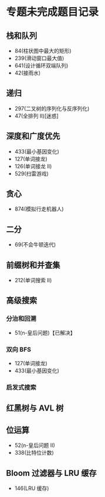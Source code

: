 # 专题未完成题目记录

## 栈和队列

- 84(柱状图中最大的矩形)
- 239(滑动窗口最大值)
- 641(设计循环双端队列)
- 42(接雨水)

## 递归

- 297(二叉树的序列化与反序列化)
- 47(全排列 II)[迷惑]

## 深度和广度优先

- 433(最小基因变化)
- 127(单词接龙)
- 126(单词接龙 II)
- 529(扫雷游戏)

## 贪心

- 874(模拟行走机器人)

## 二分

- 69(不会牛顿迭代)

## 前缀树和并查集

- 212(单词搜索 II)

## 高级搜索

### 分治和回溯

- 51(n-皇后问题)【已解决】

### 双向 BFS

- 127(单词接龙)
- 433(最小基因变化)

### 启发式搜索

## 红黑树与 AVL 树

## 位运算

- 52(n-皇后问题 II)
- 338(比特位计数)

## Bloom 过滤器与 LRU 缓存

- 146(LRU 缓存)